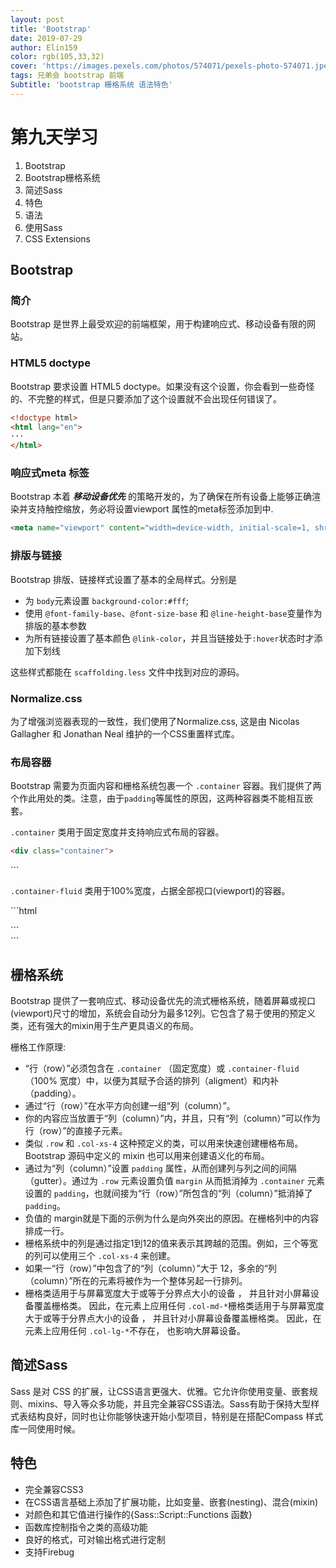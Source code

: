 ```yaml
---
layout: post
title: 'Bootstrap'
date: 2019-07-29
author: Elin159
color: rgb(105,33,32)
cover: 'https://images.pexels.com/photos/574071/pexels-photo-574071.jpeg?auto=compress&cs=tinysrgb&h=750&w=1260'
tags: 兄弟会 bootstrap 前端
Subtitle: 'bootstrap 栅格系统 语法特色'
---
```


# 第九天学习

1. Bootstrap 
2. Bootstrap栅格系统
3. 简述Sass
4. 特色
5. 语法
6. 使用Sass
7. CSS Extensions

## Bootstrap

### 简介

Bootstrap 是世界上最受欢迎的前端框架，用于构建响应式、移动设备有限的网站。

### HTML5 doctype

Bootstrap 要求设置 HTML5 doctype。如果没有这个设置，你会看到一些奇怪的、不完整的样式，但是只要添加了这个设置就不会出现任何错误了。

```html
<!doctype html>
<html lang="en">
···
</html>
```

### 响应式meta 标签

Bootstrap 本着 ***移动设备优先*** 的策略开发的，为了确保在所有设备上能够正确渲染并支持触控缩放，务必将设置viewport 属性的meta标签添加到<head>中.

```html
<meta name="viewport" content="width=device-width, initial-scale=1, shrink-to-fit=no">
```

### 排版与链接

Bootstrap 排版、链接样式设置了基本的全局样式。分别是

* 为 `body`元素设置 `background-color:#fff`;
* 使用 `@font-family-base`、`@font-size-base` 和 `@line-height-base`变量作为排版的基本参数
* 为所有链接设置了基本颜色 `@link-color`，并且当链接处于`:hover`状态时才添加下划线

这些样式都能在 `scaffolding.less` 文件中找到对应的源码。

### Normalize.css

为了增强浏览器表现的一致性，我们使用了Normalize.css, 这是由 Nicolas Gallagher 和 Jonathan Neal 维护的一个CSS重置样式库。

### 布局容器

Bootstrap 需要为页面内容和栅格系统包裹一个 `.container` 容器。我们提供了两个作此用处的类。注意，由于`padding`等属性的原因，这两种容器类不能相互嵌套。

`.container` 类用于固定宽度并支持响应式布局的容器。

```html
<div class="container">
```
</div>
```

`.container-fluid` 类用于100%宽度，占据全部视口(viewport)的容器。

​```html
<div class="container-fluid">
```
</div>
```

## 栅格系统

Bootstrap 提供了一套响应式、移动设备优先的流式栅格系统，随着屏幕或视口(viewport)尺寸的增加，系统会自动分为最多12列。它包含了易于使用的预定义类，还有强大的mixin用于生产更具语义的布局。

栅格工作原理:

* “行（row）”必须包含在 `.container` （固定宽度）或 `.container-fluid` （100% 宽度）中，以便为其赋予合适的排列（aligment）和内补（padding）。
* 通过“行（row）”在水平方向创建一组“列（column）”。
* 你的内容应当放置于“列（column）”内，并且，只有“列（column）”可以作为行（row）”的直接子元素。
* 类似 `.row` 和 `.col-xs-4` 这种预定义的类，可以用来快速创建栅格布局。Bootstrap 源码中定义的 mixin 也可以用来创建语义化的布局。
* 通过为“列（column）”设置 `padding` 属性，从而创建列与列之间的间隔（gutter）。通过为 `.row` 元素设置负值 `margin` 从而抵消掉为 `.container` 元素设置的 `padding`，也就间接为“行（row）”所包含的“列（column）”抵消掉了`padding`。
* 负值的 margin就是下面的示例为什么是向外突出的原因。在栅格列中的内容排成一行。
* 栅格系统中的列是通过指定1到12的值来表示其跨越的范围。例如，三个等宽的列可以使用三个 `.col-xs-4` 来创建。
* 如果一“行（row）”中包含了的“列（column）”大于 12，多余的“列（column）”所在的元素将被作为一个整体另起一行排列。
* 栅格类适用于与屏幕宽度大于或等于分界点大小的设备 ， 并且针对小屏幕设备覆盖栅格类。 因此，在元素上应用任何 `.col-md-*`栅格类适用于与屏幕宽度大于或等于分界点大小的设备 ， 并且针对小屏幕设备覆盖栅格类。 因此，在元素上应用任何 `.col-lg-*`不存在， 也影响大屏幕设备。

## 简述Sass

Sass 是对 CSS 的扩展，让CSS语言更强大、优雅。它允许你使用变量、嵌套规则、mixins、导入等众多功能，并且完全兼容CSS语法。Sass有助于保持大型样式表结构良好，同时也让你能够快速开始小型项目，特别是在搭配Compass 样式库一同使用时候。

## 特色

* 完全兼容CSS3
* 在CSS语言基础上添加了扩展功能，比如变量、嵌套(nesting)、混合(mixin)
* 对颜色和其它值进行操作的{Sass::Script::Functions 函数}
* 函数库控制指令之类的高级功能
* 良好的格式，可对输出格式进行定制
* 支持Firebug


```